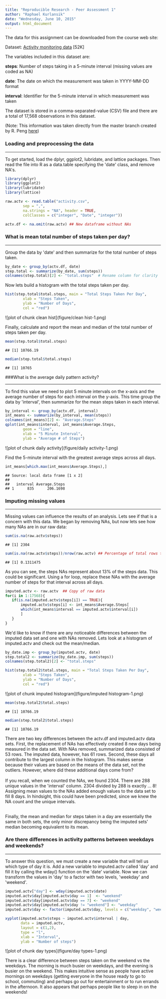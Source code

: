 ```yaml
---
title: "Reproducible Research - Peer Assessment 1"
author: "Raphael Kurlansik"
date: "Wednesday, June 10, 2015"
output: html_document
---
```


The data for this assignment can be downloaded from the course web site:

Dataset: [Activity monitoring data](https://d396qusza40orc.cloudfront.net/repdata%2Fdata%2Factivity.zip) [52K]

The variables included in this dataset are:

**steps**: Number of steps taking in a 5-minute interval (missing values are coded as NA)

**date**: The date on which the measurement was taken in YYYY-MM-DD format

**interval**: Identifier for the 5-minute interval in which measurement was taken

The dataset is stored in a comma-separated-value (CSV) file and there are a total of 17,568 observations in this dataset.

(Note:  This information was taken directly from the master branch created by R. Peng [here](https://github.com/rdpeng/RepData_PeerAssessment1))


### Loading and preprocessing the data   
_____________________________________________________________________________  
To get started, load the dplyr, ggplot2, lubridate, and lattice packages. Then read the file into R as a data.table specifying the 'date' class, and remove NA's. 



```r
library(dplyr)
library(ggplot2)
library(lubridate)
library(lattice)
```


```r
raw.actv <- read.table("activity.csv", 
        sep = ",",
        na.strings = "NA", header = TRUE,
        colClasses = c("integer", "Date", "integer"))

actv.df <- na.omit(raw.actv) ## New dataframe without NAs
```


### What is mean total number of steps taken per day?
_________________________________________________________________

Group the data by 'date' and then summarize for the total number of steps taken.


```r
by_date <- group_by(actv.df, date)
step.total <- summarize(by_date, sum(steps))
colnames(step.total)[2] <- "total.steps"  # Rename column for clarity
```

Now lets build a histogram with the total steps taken per day. 


```r
hist(step.total$total.steps, main = "Total Steps Taken Per Day", 
        xlab = "Steps Taken", 
        ylab = "Number of Days", 
        col = "red")
```

![plot of chunk clean hist](figure/clean hist-1.png) 

Finally, calculate and report the mean and median of the total number of steps taken per day.

```r
mean(step.total$total.steps)
```

```
## [1] 10766.19
```

```r
median(step.total$total.steps)
```

```
## [1] 10765
```

###What is the average daily pattern activity?
______________________________________________________________

To find this value we need to plot 5 minute intervals on the x-axis and the average number of steps for each interval on the y-axis.  This time group the data by 'interval', then summarize for the mean steps taken in each interval.


```r
by_interval <- group_by(actv.df, interval)
int_means <- summarize(by_interval, mean(steps))
colnames(int_means)[2] <- "Average.Steps"
qplot(int_means$interval, int_means$Average.Steps, 
        geom = "line",
        xlab = "5 Minute Interval", 
        ylab = "Average # of Steps")
```

![plot of chunk daily activity](figure/daily activity-1.png) 

Find the 5-minute interval with the greatest average steps across all days.

```r
int_means[which.max(int_means$Average.Steps),]
```

```
## Source: local data frame [1 x 2]
## 
##   interval Average.Steps
## 1      835      206.1698
```

### Imputing missing values
__________________________________________________________________________________________

Missing values can influence the results of an analysis.  Lets see if that is a concern with this data.  We began by removing NAs, but now lets see how many NAs are in our raw data:


```r
sum(is.na(raw.actv$steps))
```

```
## [1] 2304
```

```r
sum(is.na(raw.actv$steps))/nrow(raw.actv) ## Percentage of total rows that are NA
```

```
## [1] 0.1311475
```

As you can see, the steps NAs represent about 13% of the steps data.  This could be significant.  Using a for loop, replace these NAs with the average number of steps for that interval across all days. 


```r
imputed.actv <- raw.actv  ## Copy of raw data 
for(i in 1:17568){
   if(is.na(imputed.actv$steps[i]) == TRUE){  
       imputed.actv$steps[i] <- int_means$Average.Steps[
       which(int_means$interval == imputed.actv$interval[i])
       ]
   }
}
```

We'd like to know if there are any noticeable differences between the imputed data set and one with NAs removed.  Lets look at a histogram of imputed.actv and check out the mean/median.


```r
by_date.imp <- group_by(imputed.actv, date)
step.total2 <- summarize(by_date.imp, sum(steps))
colnames(step.total2)[2] <- "total.steps"

hist(step.total2$total.steps, main = "Total Steps Taken Per Day", 
        xlab = "Steps Taken", 
        ylab = "Number of Days", 
        col = "red")
```

![plot of chunk imputed histogram](figure/imputed histogram-1.png) 

```r
mean(step.total2$total.steps)
```

```
## [1] 10766.19
```

```r
median(step.total2$total.steps)
```

```
## [1] 10766.19
```

There are two key differences between the actv.df and imputed.actv data sets.  First, the replacement of NAs has effectively created 8 new days being measured in the data set.  With NAs removed, summarized data consisted of 53 rows.  The imputed data, however, has 61 rows.    Second, these days all contribute to the largest column in the histogram. This makes sense because their values are based on the means of the data set, not the outliers.  However, where did these additional days come from?  
<br>
If you recall, when we counted the NAs, we found 2304.  There are 288 unique values in the 'interval' column.  2304 divided by 288 is exactly ... 8!  Assigning mean values to the NAs added enough values to the data set to fill 8 days.  In hindsight, this could have been predicted, since we knew the NA count and the unique intervals.

<br>
Finally, the mean and median for steps taken in a day are essentially the same in both sets, the only minor discrepancy being the imputed sets' median becoming equivalent to its mean.

### Are there differences in activity patterns between weekdays and weekends?
_______________________________________________________________________________________________
To answer this question, we must create a new variable that will tell us which type of day it is.  Add a new variable to imputed.actv called 'day' and fill it by calling the wday() function on the 'date' variable.  Now we can transform the values in 'day' to a factor with two levels, 'weekday' and 'weekend'.


```r
imputed.actv["day"] <- wday(imputed.actv$date)
imputed.actv$day[imputed.actv$day == 1]  <- "weekend"
imputed.actv$day[imputed.actv$day == 7] <- "weekend"
imputed.actv$day[imputed.actv$day != "weekend"] <- "weekday"
imputed.actv$day <- factor(imputed.actv$day, levels = c("weekday", "weekend"))

xyplot(imputed.actv$steps ~ imputed.actv$interval | day, 
       data = imputed.actv, 
       layout = c(1,2), 
       type = "l", 
       xlab = "Interval", 
       ylab = "Number of steps")
```

![plot of chunk day types](figure/day types-1.png) 

There is a clear difference between steps taken on the weekend vs the weekdays.  The morning is much busier on weekdays, and the evening is busier on the weekend.  This makes intuitive sense as people have active mornings on weekdays (getting everyone in the house ready to go to school, commuting) and perhaps go out for entertainment or to run errands in the afternoon.  It also appears that perhaps people like to sleep in on the weekends!
<br><br><br><br>
